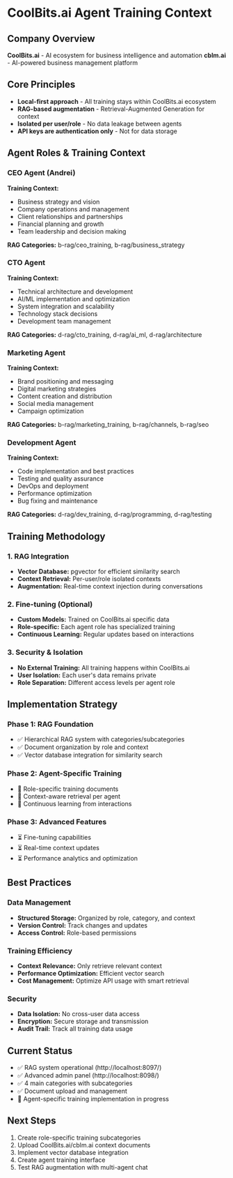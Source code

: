# CoolBits.ai Agent Training Context

## Company Overview
**CoolBits.ai** - AI ecosystem for business intelligence and automation
**cblm.ai** - AI-powered business management platform

## Core Principles
- **Local-first approach** - All training stays within CoolBits.ai ecosystem
- **RAG-based augmentation** - Retrieval-Augmented Generation for context
- **Isolated per user/role** - No data leakage between agents
- **API keys are authentication only** - Not for data storage

## Agent Roles & Training Context

### CEO Agent (Andrei)
**Training Context:**
- Business strategy and vision
- Company operations and management
- Client relationships and partnerships
- Financial planning and growth
- Team leadership and decision making

**RAG Categories:** b-rag/ceo_training, b-rag/business_strategy

### CTO Agent
**Training Context:**
- Technical architecture and development
- AI/ML implementation and optimization
- System integration and scalability
- Technology stack decisions
- Development team management

**RAG Categories:** d-rag/cto_training, d-rag/ai_ml, d-rag/architecture

### Marketing Agent
**Training Context:**
- Brand positioning and messaging
- Digital marketing strategies
- Content creation and distribution
- Social media management
- Campaign optimization

**RAG Categories:** b-rag/marketing_training, b-rag/channels, b-rag/seo

### Development Agent
**Training Context:**
- Code implementation and best practices
- Testing and quality assurance
- DevOps and deployment
- Performance optimization
- Bug fixing and maintenance

**RAG Categories:** d-rag/dev_training, d-rag/programming, d-rag/testing

## Training Methodology

### 1. RAG Integration
- **Vector Database:** pgvector for efficient similarity search
- **Context Retrieval:** Per-user/role isolated contexts
- **Augmentation:** Real-time context injection during conversations

### 2. Fine-tuning (Optional)
- **Custom Models:** Trained on CoolBits.ai specific data
- **Role-specific:** Each agent role has specialized training
- **Continuous Learning:** Regular updates based on interactions

### 3. Security & Isolation
- **No External Training:** All training happens within CoolBits.ai
- **User Isolation:** Each user's data remains private
- **Role Separation:** Different access levels per agent role

## Implementation Strategy

### Phase 1: RAG Foundation
- ✅ Hierarchical RAG system with categories/subcategories
- ✅ Document organization by role and context
- ✅ Vector database integration for similarity search

### Phase 2: Agent-Specific Training
- 🔄 Role-specific training documents
- 🔄 Context-aware retrieval per agent
- 🔄 Continuous learning from interactions

### Phase 3: Advanced Features
- ⏳ Fine-tuning capabilities
- ⏳ Real-time context updates
- ⏳ Performance analytics and optimization

## Best Practices

### Data Management
- **Structured Storage:** Organized by role, category, and context
- **Version Control:** Track changes and updates
- **Access Control:** Role-based permissions

### Training Efficiency
- **Context Relevance:** Only retrieve relevant context
- **Performance Optimization:** Efficient vector search
- **Cost Management:** Optimize API usage with smart retrieval

### Security
- **Data Isolation:** No cross-user data access
- **Encryption:** Secure storage and transmission
- **Audit Trail:** Track all training data usage

## Current Status
- ✅ RAG system operational (http://localhost:8097/)
- ✅ Advanced admin panel (http://localhost:8098/)
- ✅ 4 main categories with subcategories
- ✅ Document upload and management
- 🔄 Agent-specific training implementation in progress

## Next Steps
1. Create role-specific training subcategories
2. Upload CoolBits.ai/cblm.ai context documents
3. Implement vector database integration
4. Create agent training interface
5. Test RAG augmentation with multi-agent chat
